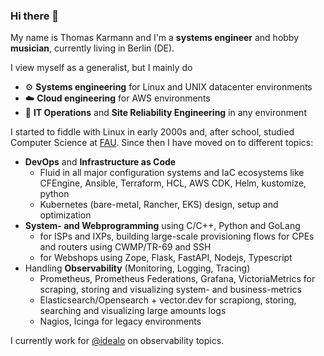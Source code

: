 ### Hi there 👋

My name is Thomas Karmann and I'm a **systems engineer** and hobby **musician**, currently living in Berlin (DE). 

I view myself as a generalist, but I mainly do 
- ⚙️ **Systems engineering** for Linux and UNIX datacenter environments
- ☁️ **Cloud engineering** for AWS environments
- 🧯 **IT Operations** and **Site Reliability Engineering** in any environment

I started to fiddle with Linux in early 2000s and, after school, studied Computer Science at [FAU](https://cs.fau.de/). Since then I have moved on to different topics:

- **DevOps** and **Infrastructure as Code** 
  - Fluid in all major configuration systems and IaC ecosystems like CFEngine, Ansible, Terraform, HCL, AWS CDK, Helm, kustomize, python
  - Kubernetes (bare-metal, Rancher, EKS) design, setup and optimization
- **System- and Webprogramming** using C/C++, Python and GoLang
  - for ISPs and IXPs, building large-scale provisioning flows for CPEs and routers using CWMP/TR-69 and SSH
  - for Webshops using Zope, Flask, FastAPI, Nodejs, Typescript
- Handling **Observability** (Monitoring, Logging, Tracing)
  - Prometheus, Prometheus Federations, Grafana, VictoriaMetrics for scraping, storing and visualizing system- and business-metrics
  - Elasticsearch/Opensearch + vector.dev for scrapiong, storing, searching and visualizing large amounts logs
  - Nagios, Icinga for legacy environments

I currently work for [@idealo](https://github.com/idealo) on observability topics.


<!--
**krmnn/krmnn** is a ✨ _special_ ✨ repository because its `README.md` (this file) appears on your GitHub profile.

Here are some ideas to get you started:

- 🔭 I’m currently working on ...
- 🌱 I’m currently learning ...
- 👯 I’m looking to collaborate on ...
- 🤔 I’m looking for help with ...
- 💬 Ask me about ...
- 📫 How to reach me: ...
- 😄 Pronouns: ...
- ⚡ Fun fact: ...
-->
